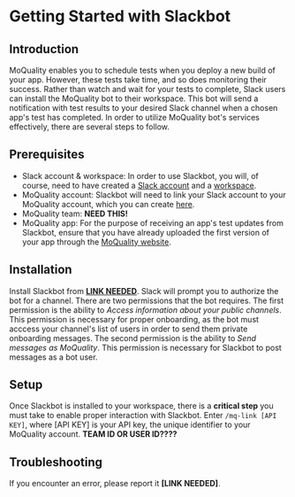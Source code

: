 # Getting Started with Slackbot

## Introduction

MoQuality enables you to schedule tests when you deploy a new build of your app. However, these tests take time, and so does monitoring their success. Rather than watch and wait for your tests to complete, Slack users can install the MoQuality bot to their workspace. This bot will send a notification with test results to your desired Slack channel when a chosen app's test has completed. In order to utilize MoQuality bot's services effectively, there are several steps to follow.

## Prerequisites

* Slack account & workspace: In order to use Slackbot, you will, of course, need to have created a [Slack account](https://slack.com/get-started) and a [workspace](https://slack.com/create).
* MoQuality account: Slackbot will need to link your Slack account to your MoQuality account, which you can create [here](https://app.moquality.com/signup).
* MoQuality team: **NEED THIS!**
* MoQuality app: For the purpose of receiving an app's test updates from Slackbot, ensure that you have already uploaded the first version of your app through the [MoQuality website](https://app.moquality.com/).

## Installation

Install Slackbot from **[LINK NEEDED](https://api.moquality.com)**. Slack will prompt you to authorize the bot for a channel. There are two permissions that the bot requires. The first permission is the ability to *Access information about your public channels*. This permission is necessary for proper onboarding, as the bot must acccess your channel's list of users in order to send them private onboarding messages. The second permission is the ability to *Send messages as MoQuality*. This permission is necessary for Slackbot to post messages as a bot user.

## Setup

Once Slackbot is installed to your workspace, there is a **critical step** you must take to enable proper interaction with Slackbot. Enter `/mq-link [API KEY]`, where [API KEY] is your API key, the unique identifier to your MoQuality account. **TEAM ID OR USER ID????**

## Troubleshooting

If you encounter an error, please report it **[LINK NEEDED]**.